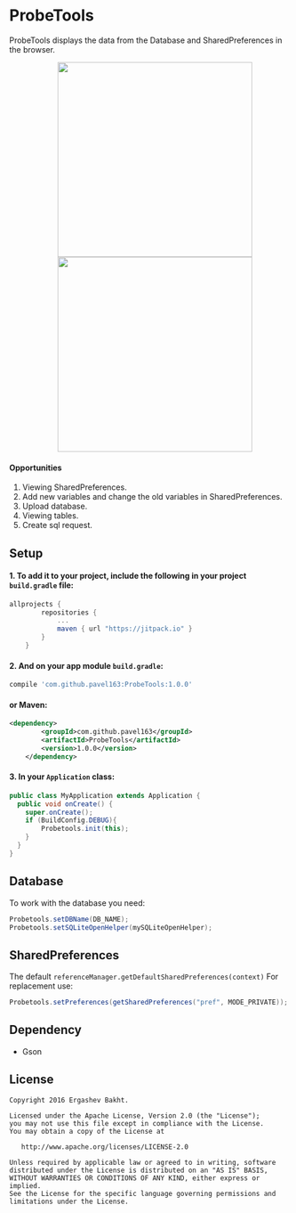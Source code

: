 # ProbeTools

ProbeTools displays the data from the Database and SharedPreferences in the browser.

<p align="center"><img style="padding-left:20px" src ="https://github.com/pavel163/ProbeTools/blob/master/1.png" width="350"/>

<img style="padding-left:20px" src ="https://github.com/pavel163/ProbeTools/blob/master/2.png" width="350"/>
</p>

#### Opportunities
1. Viewing SharedPreferences.
2. Add new variables and change the old variables in SharedPreferences.
3. Upload database.
4. Viewing tables.
5. Create sql request.


## Setup
#### 1. To add it to your project, include the following in your **project** `build.gradle` file:
```groovy
allprojects {
		repositories {
			...
			maven { url "https://jitpack.io" }
		}
	}
```
#### 2. And on your **app module** `build.gradle`:

```groovy
compile 'com.github.pavel163:ProbeTools:1.0.0'
```

#### or Maven:
```xml
<dependency>
	    <groupId>com.github.pavel163</groupId>
	    <artifactId>ProbeTools</artifactId>
	    <version>1.0.0</version>
	</dependency>
```

#### 3. In your `Application` class:

```java
public class MyApplication extends Application {
  public void onCreate() {
    super.onCreate();
    if (BuildConfig.DEBUG){
        Probetools.init(this);
    }
  }
}
```
## Database
To work with the database you need:
```java
Probetools.setDBName(DB_NAME);
Probetools.setSQLiteOpenHelper(mySQLiteOpenHelper);
```
## SharedPreferences
The default `referenceManager.getDefaultSharedPreferences(context)`
For replacement use:
```java
Probetools.setPreferences(getSharedPreferences("pref", MODE_PRIVATE));
```

## Dependency
- Gson

License
--------

    Copyright 2016 Ergashev Bakht.

    Licensed under the Apache License, Version 2.0 (the "License");
    you may not use this file except in compliance with the License.
    You may obtain a copy of the License at

       http://www.apache.org/licenses/LICENSE-2.0

    Unless required by applicable law or agreed to in writing, software
    distributed under the License is distributed on an "AS IS" BASIS,
    WITHOUT WARRANTIES OR CONDITIONS OF ANY KIND, either express or implied.
    See the License for the specific language governing permissions and
    limitations under the License.
